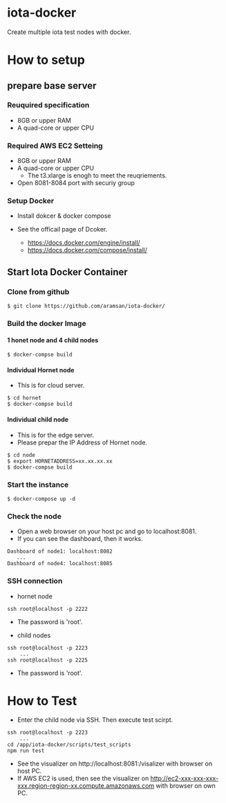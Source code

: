 # iota-docker

Create multiple iota test nodes with docker.

# How to setup

## prepare base server

### Reuquired specification
- 8GB or upper RAM
- A quad-core or upper CPU

### Required AWS EC2 Setteing
- 8GB or upper RAM
- A quad-core or upper CPU
   - The t3.xlarge is enogh to meet the reuqriements.
- Open 8081-8084 port with securiy group

### Setup Docker

- Install dokcer & docker compose

- See the officail page of Dcoker.
    - https://docs.docker.com/engine/install/
    - https://docs.docker.com/compose/install/

## Start Iota Docker Container

### Clone from github

```
$ git clone https://github.com/aramsan/iota-docker/
```

### Build the docker Image
#### 1 honet node and 4 child nodes

```
$ docker-compse build
```

#### Individual Hornet node
- This is for cloud server.

```
$ cd hornet
$ docker-compse build
```

#### Individual child node
- This is for the edge server.
- Please prepar the IP Address of Hornet node.

```
$ cd node
$ export HORNETADDRESS=xx.xx.xx.xx
$ docker-compse build
```

### Start the instance

```
$ docker-compose up -d
```

### Check the node

- Open a web browser on your host pc and go to localhost:8081. 
- If you can see the dashboard, then it works.
```
Dashboard of node1: localhost:8082
   ...
Dashboard of node4: localhost:8085
```
### SSH connection

- hornet node
```
ssh root@localhost -p 2222
```
- The password is 'root'.

- child nodes
```
ssh root@localhost -p 2223
    ...
ssh root@localhost -p 2225
```
- The password is 'root'.


# How to Test

- Enter the child node via SSH. Then execute test scirpt.
```
ssh root@localhost -p 2223
    ...
cd /app/iota-docker/scripts/test_scripts
npm run test
```

- See the visualizer on http://localhost:8081:/visalizer with browser on host PC. 
- If AWS EC2 is used, then see the visualizer on http://ec2-xxx-xxx-xxx-xxx.region-region-xx.compute.amazonaws.com with browser on own PC.



